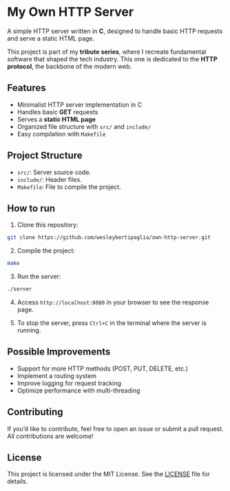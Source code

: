 # My Own HTTP Server

A simple HTTP server written in **C**, designed to handle basic HTTP requests and serve a static HTML page.  

This project is part of my **tribute series**, where I recreate fundamental software that shaped the tech industry. This one is dedicated to the **HTTP protocol**, the backbone of the modern web.

## Features

- Minimalist HTTP server implementation in C
- Handles basic **GET** requests
- Serves a **static HTML page**
- Organized file structure with `src/` and `include/`
- Easy compilation with `Makefile`

## Project Structure

- `src/`: Server source code.
- `include/`: Header files.
- `Makefile`: File to compile the project.

## How to run

1. Clone this repository:

```bash
git clone https://github.com/wesleybertipaglia/own-http-server.git
```

2. Compile the project:

```bash
make
```

3. Run the server:

```bash
./server
```

4. Access `http://localhost:8080` in your browser to see the response page.

5. To stop the server, press `Ctrl+C` in the terminal where the server is running.

## Possible Improvements
- Support for more HTTP methods (POST, PUT, DELETE, etc.)
- Implement a routing system
- Improve logging for request tracking
- Optimize performance with multi-threading

## Contributing

If you’d like to contribute, feel free to open an issue or submit a pull request. All contributions are welcome!

## License

This project is licensed under the MIT License. See the [LICENSE](LICENSE) file for details.
